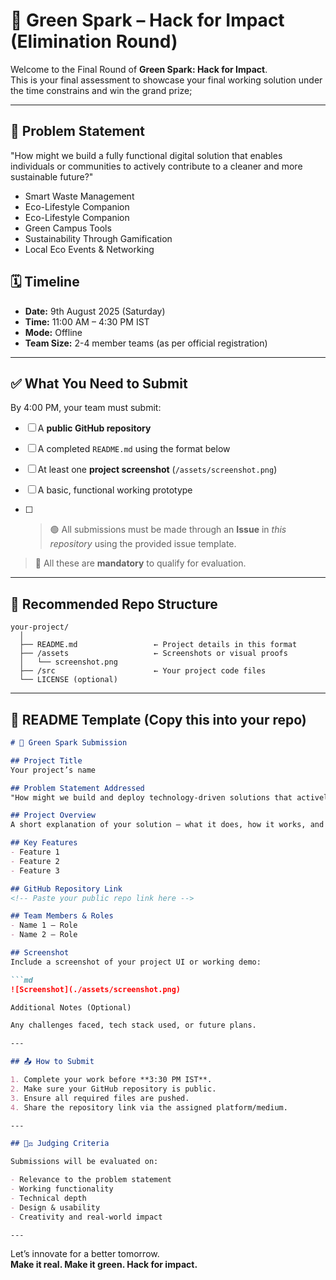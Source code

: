 # 🌱 Green Spark – Hack for Impact (Elimination Round)

Welcome to the Final Round of **Green Spark: Hack for Impact**.  
This is your final assessment to showcase your final working solution under the time constrains and win the grand prize;

---

## 🧠 Problem Statement

"How might we build a fully functional digital solution that enables individuals or communities to actively contribute to a cleaner and more sustainable future?" 

- Smart Waste Management 
- Eco-Lifestyle Companion 
- Eco-Lifestyle Companion 
- Green Campus Tools 
- Sustainability Through Gamification 
- Local Eco Events & Networking 

## 🗓️ Timeline

- **Date:** 9th August 2025 (Saturday)  
- **Time:** 11:00 AM – 4:30 PM IST  
- **Mode:** Offline 
- **Team Size:** 2-4 member teams (as per official registration)

---

## ✅ What You Need to Submit

By 4:00 PM, your team must submit:

- [ ] A **public GitHub repository**
- [ ] A completed `README.md` using the format below
- [ ] At least one **project screenshot** (`/assets/screenshot.png`)
- [ ] A basic, functional working prototype

- [ ] > 🟢 All submissions must be made through an **Issue** in _this repository_ using the provided issue template.
      
> 📌 All these are **mandatory** to qualify for evaluation.

---

## 📂 Recommended Repo Structure

```
your-project/ 
  │ 
  ├── README.md                 ← Project details in this format 
  ├── /assets                   ← Screenshots or visual proofs 
  │   └── screenshot.png 
  ├── /src                      ← Your project code files 
  └── LICENSE (optional)
```

---

## 📝 README Template (Copy this into your repo)

```markdown
# 🚀 Green Spark Submission

## Project Title
Your project’s name

## Problem Statement Addressed
"How might we build and deploy technology-driven solutions that actively promote cleaner, greener communities and environmental sustainability?"

## Project Overview
A short explanation of your solution — what it does, how it works, and whom it benefits.

## Key Features
- Feature 1
- Feature 2
- Feature 3

## GitHub Repository Link
<!-- Paste your public repo link here -->

## Team Members & Roles
- Name 1 – Role
- Name 2 – Role

## Screenshot
Include a screenshot of your project UI or working demo:

```md
![Screenshot](./assets/screenshot.png)

Additional Notes (Optional)

Any challenges faced, tech stack used, or future plans.

---

## 📤 How to Submit

1. Complete your work before **3:30 PM IST**.
2. Make sure your GitHub repository is public.
3. Ensure all required files are pushed.
4. Share the repository link via the assigned platform/medium.

---

## 🧑‍⚖️ Judging Criteria

Submissions will be evaluated on:

- Relevance to the problem statement
- Working functionality
- Technical depth
- Design & usability
- Creativity and real-world impact

---
```
Let’s innovate for a better tomorrow.  
**Make it real. Make it green. Hack for impact.**

